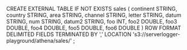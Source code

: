 CREATE EXTERNAL TABLE IF NOT EXISTS sales (
      continent STRING,
      country STRING,
      area STRING,
      channel STRING,
      letter STRING,
      datum STRING,
      num STRING,
      datum2 STRING,
      foo INT,
      foo2 DOUBLE,
      foo3 DOUBLE,
      foo4 DOUBLE,
      foo5 DOUBLE,
      foo6 DOUBLE
    )
	ROW FORMAT DELIMITED FIELDS TERMINATED BY ','
    LOCATION 's3://serverlogger-playground/athena/sales/'
    ;
